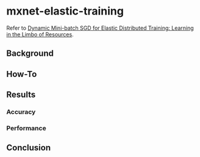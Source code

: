 # mxnet-elastic-training

Refer to [Dynamic Mini-batch SGD for Elastic Distributed Training:
Learning in the Limbo of Resources](https://arxiv.org/pdf/1904.12043.pdf).

## Background

## How-To

## Results

### Accuracy

### Performance


## Conclusion

